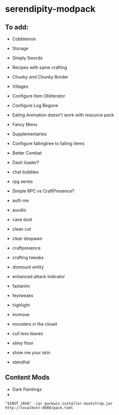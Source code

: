 # serendipity-modpack

## To add:
- Cobblemon
- Storage
- Simply Swords
- Recipes with same crafting
- Chunky and Chunky Border
- Villages
- Configure Item Obliterator
- Configure Log Begone
- Eating Animation doesn't work with resource pack
- Fancy Menu
- Supplementaries
- Configure fallingtree to falling items
- Better Combat
- Dash loader?
- chat bubbles
- rpg series
- Simple RPC vs CraftPresence?

- auth me
- auudio
- cave dust
- clean cut
- clear despawn
- craftpresence
- crafting tweaks
- dismount entity
- enhanced attack indicator
- fastanim
- feytweaks
- highlight
- invmove
- monsters in the closet
- cull less leaves
- slimy floor
- show me your skin
- stendhal

## Content Mods
- Dark Paintings
- 

`"$INST_JAVA" -jar packwiz-installer-bootstrap.jar http://localhost:8080/pack.toml`